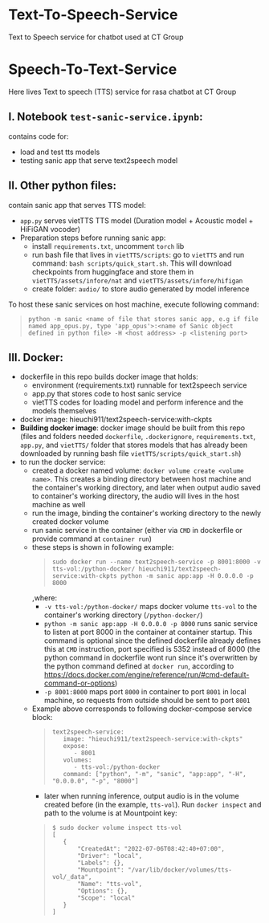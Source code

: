 # Text-To-Speech-Service
Text to Speech service for chatbot used at CT Group

# Speech-To-Text-Service
Here lives Text to speech (TTS) service for rasa chatbot at CT Group

## I. Notebook `test-sanic-service.ipynb`:
contains code for:
- load and test tts models
- testing sanic app that serve text2speech model

## II. Other python files:
contain sanic app that serves TTS model:
- `app.py` serves vietTTS TTS model (Duration model + Acoustic model + HiFiGAN vocoder)
- Preparation steps before running sanic app:
  - install `requirements.txt`, uncomment `torch` lib
  - run bash file that lives in `vietTTS/scripts`: go to `vietTTS` and run command: `bash scripts/quick_start.sh`. This will download checkpoints from huggingface and store them in `vietTTS/assets/infore/nat` and `vietTTS/assets/infore/hifigan`
  - create folder: `audio/` to store audio generated by model inference

To host these sanic services on host machine, execute following command:
  >```
  > python -m sanic <name of file that stores sanic app, e.g if file named app_opus.py, type 'app_opus'>:<name of Sanic object defined in python file> -H <host address> -p <listening port>
  >```

## III. Docker:
- dockerfile in this repo builds docker image that holds:
  - environment (requirements.txt) runnable for text2speech service
  - app.py that stores code to host sanic service
  - vietTTS codes for loading model and perform inference and the models themselves
- docker image: hieuchi911/text2speech-service:with-ckpts
- **Building docker image**: docker image should be built from this repo (files and folders needed `dockerfile`, `.dockerignore`, `requirements.txt`, `app.py`, and `vietTTS/` folder that stores models that has already been downloaded by running bash file `vietTTS/scripts/quick_start.sh`)
- to run the docker service:
  - created a docker named volume: `docker volume create <volume name>`. This creates a binding directory between host machine and the container's working directory, and later when output audio saved to container's working directory, the audio will lives in the host machine as well
  - run the image, binding the container's working directory to the newly created docker volume
  - run sanic service in the container (either via `CMD` in dockerfile or provide command at `container run`)
  - these steps is shown in following example:
    >```
    > sudo docker run --name text2speech-service -p 8001:8000 -v tts-vol:/python-docker/ hieuchi911/text2speech-service:with-ckpts python -m sanic app:app -H 0.0.0.0 -p 8000
    >```
    ,where:
    - `-v tts-vol:/python-docker/` maps docker volume `tts-vol` to the container's working directory (`/python-docker/`)
    - `python -m sanic app:app -H 0.0.0.0 -p 8000` runs sanic service to listen at port 8000 in the container at container startup. This command is optional since the defined dockerfile already defines this at `CMD` instruction, port specified is 5352 instead of 8000 (the python command in dockerfile wont run since it's overwritten by the python command defined at `docker run`, according to https://docs.docker.com/engine/reference/run/#cmd-default-command-or-options)
    - `-p 8001:8000` maps port `8000` in container to port `8001` in local machine, so requests from outside should be sent to port `8001`
  - Example above corresponds to following docker-compose service block:
    >```
    >text2speech-service:
    >    image: "hieuchi911/text2speech-service:with-ckpts"
    >    expose:
    >       - 8001
    >    volumes:
    >       - tts-vol:/python-docker
    >    command: ["python", "-m", "sanic", "app:app", "-H", "0.0.0.0", "-p", "8000"]
    >```
    - later when running inference, output audio is in the volume created before (in the example, `tts-vol`). Run `docker inspect` and path to the volume is at Mountpoint key:
    >```
    >$ sudo docker volume inspect tts-vol
    >[
    >    {
    >        "CreatedAt": "2022-07-06T08:42:40+07:00",
    >        "Driver": "local",
    >        "Labels": {},
    >        "Mountpoint": "/var/lib/docker/volumes/tts-vol/_data",
    >        "Name": "tts-vol",
    >        "Options": {},
    >        "Scope": "local"
    >    }
    >]
    >```
